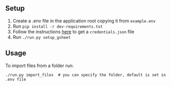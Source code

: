 ## Setup

1. Create a .env file in the application root copying it from `example.env`
1. Run `pip install -r dev-requirements.txt`
1. Follow the instructions [here](https://developers.google.com/sheets/api/quickstart/python)
   to get a `credentials.json` file
1. Run `./run.py setup_gsheet`

## Usage

To import files from a folder run:

    ./run.py import_files  # you can specify the folder, default is set in .env file
